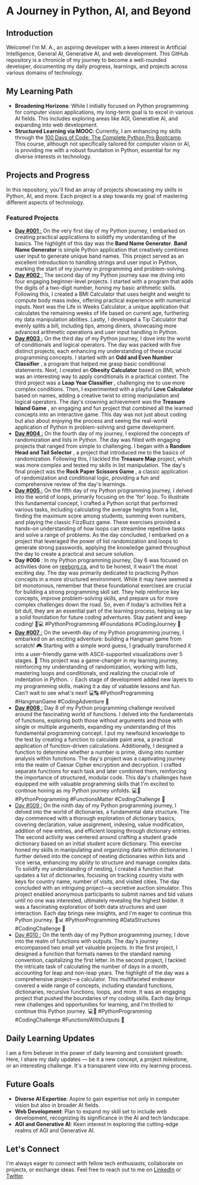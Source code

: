 # A Journey in Python, AI, and Beyond

## Introduction

Welcome! I'm M. A., an aspiring developer with a keen interest in Artificial Intelligence, General AI, Generative AI, and web development. This GitHub repository is a chronicle of my journey to become a well-rounded developer, documenting my daily progress, learnings, and projects across various domains of technology.

## My Learning Path

- **Broadening Horizons**: While I initially focused on Python programming for computer vision applications, my long-term goal is to excel in various AI fields. This includes exploring areas like AGI, Generative AI, and expanding into web development.
- **Structured Learning via MOOC**: Currently, I am enhancing my skills through the [100 Days of Code: The Complete Python Pro Bootcamp](https://www.udemy.com/course/100-days-of-code/). This course, although not specifically tailored for computer vision or AI, is providing me with a robust foundation in Python, essential for my diverse interests in technology.

## Projects and Progress

In this repository, you'll find an array of projects showcasing my skills in Python, AI, and more. Each project is a step towards my goal of mastering different aspects of technology.

### Featured Projects

- [**Day #001** :](Projects/Day_001/) On the very first day of my Python journey, I embarked on creating practical applications to solidify my understanding of the basics. The highlight of this day was the **Band Name Generator**. **Band Name Generator** is simple Python application that creatively combines user input to generate unique band names. This project served as an excellent introduction to handling strings and user input in Python, marking the start of my journey in programming and problem-solving.
- [**Day #002** :](Projects/Day_002/) The second day of my Python journey saw me diving into four engaging beginner-level projects. I started with a program that adds the digits of a two-digit number, honing my basic arithmetic skills. Following this, I created a BMI Calculator that uses height and weight to compute body mass index, offering practical experience with numerical inputs. Next was the Life in Weeks Calculator, a unique application that calculates the remaining weeks of life based on current age, furthering my data manipulation abilities. Lastly, I developed a Tip Calculator that evenly splits a bill, including tips, among diners, showcasing more advanced arithmetic operations and user input handling in Python.
- [**Day #003** :](Projects/Day_003/) On the third day of my Python journey, I dove into the world of conditionals and logical operators. The day was packed with five distinct projects, each enhancing my understanding of these crucial programming concepts. I started with an  **Odd and Even Number Classifier** , a program that helped me grasp basic conditional statements. Next, I created an **Obesity Calculator** based on BMI, which was an interesting way to apply conditionals in a practical context. The third project was a  **Leap Year Classifier** , challenging me to use more complex conditions. Then, I experimented with a playful **Love Calculator** based on names, adding a creative twist to string manipulation and logical operators. The day's crowning achievement was the  **Treasure Island Game** , an engaging and fun project that combined all the learned concepts into an interactive game. This day was not just about coding but also about enjoying the process and seeing the real-world application of Python in problem-solving and game development.
- [**Day #004** :](Projects/Day_004/) On the fourth day of my journey, I explored the concepts of randomization and lists in Python. The day was filled with engaging projects that ranged from simple to challenging. I began with a  **Random Head and Tail Selector** , a project that introduced me to the basics of randomization. Following this, I tackled the **Treasure Map** project, which was more complex and tested my skills in list manipulation. The day's final project was the  **Rock Paper Scissors Game** , a classic application of randomization and conditional logic, providing a fun and comprehensive review of the day's learnings.
- [**Day #005** :](Projects/Day_005/) On the fifth day of my Python programming journey, I delved into the world of loops, primarily focusing on the 'for' loop. To illustrate this fundamental concept, I crafted a Python script that performed various tasks, including calculating the average heights from a list, finding the maximum score among students, summing even numbers, and playing the classic FizzBuzz game. These exercises provided a hands-on understanding of how loops can streamline repetitive tasks and solve a range of problems. As the day concluded, I embarked on a project that leveraged the power of list randomization and loops to generate strong passwords, applying the knowledge gained throughout the day to create a practical and secure solution.
- **Day #006** : In my Python programming journey, Day 6 was focused on activities done on [reeborg.ca](https://reeborg.ca/), and to be honest, it wasn't the most exciting day. The day was primarily dedicated to practicing Python concepts in a more structured environment. While it may have seemed a bit monotonous, remember that these foundational exercises are crucial for building a strong programming skill set. They help reinforce key concepts, improve problem-solving skills, and prepare us for more complex challenges down the road. So, even if today's activities felt a bit dull, they are an essential part of the learning process, helping us lay a solid foundation for future coding adventures. Stay patient and keep coding! 🐍💻 #PythonProgramming #Foundations #CodingJourney 🚀
- [**Day #007** :](Projects/Day_007/) On the seventh day of my Python programming journey, I embarked on an exciting adventure: building a Hangman game from scratch! 🎮 Starting with a simple word guess, I gradually transformed it into a user-friendly game with ASCII-supported visualizations over 5 stages. 🚀 This project was a game-changer in my learning journey, reinforcing my understanding of randomization, working with lists, mastering loops and conditionals, and realizing the crucial role of indentation in Python. 💡 Each stage of development added new layers to my programming skills, making it a day of valuable lessons and fun. Can't wait to see what's next! 💻🔠 #PythonProgramming #HangmanGame #CodingAdventure 🌟
- [**Day #008** :](Projects/Day_008/) Day 8 of my Python programming challenge revolved around the fascinating world of functions. I delved into the fundamentals of functions, exploring both those without arguments and those with single or multiple arguments, expanding my understanding of this fundamental programming concept. I put my newfound knowledge to the test by creating a function to calculate paint area, a practical application of function-driven calculations. Additionally, I designed a function to determine whether a number is prime, diving into number analysis within functions. The day's project was a captivating journey into the realm of Caesar Cipher encryption and decryption. I crafted separate functions for each task and later combined them, reinforcing the importance of structured, modular code. This day's challenges have equipped me with valuable programming skills that I'm excited to continue honing as my Python journey unfolds. 💻🔐 #PythonProgramming #FunctionsMatter #CodingChallenge 🚀
- [Day #009 :](Projects/Day_009/) On the ninth day of my Python programming journey, I delved into the world of dictionaries, a fundamental data structure. The day commenced with a thorough exploration of dictionary basics, covering declaration, value assignment, indexing, value modification, addition of new entries, and efficient looping through dictionary entries. The second activity was centered around crafting a student grade dictionary based on an initial student score dictionary. This exercise honed my skills in manipulating and organizing data within dictionaries. I further delved into the concept of nesting dictionaries within lists and vice versa, enhancing my ability to structure and manage complex data. To solidify my understanding of nesting, I created a function that updates a list of dictionaries, focusing on tracking country visits with keys for country name, number of visits, and visited cities. The day concluded with an intriguing project—a secretive auction simulator. This project enabled anonymous participants to submit names and bid values until no one was interested, ultimately revealing the highest bidder. It was a fascinating exploration of both data structures and user interaction. Each day brings new insights, and I'm eager to continue this Python journey. 🐍📊 #PythonProgramming #DataStructures #CodingChallenge 🚀
- [Day #010 :](Projects/Day_010/) On the tenth day of my Python programming journey, I dove into the realm of functions with outputs. The day's journey encompassed two small yet valuable projects. In the first project, I designed a function that formats names to the standard naming convention, capitalizing the first letter. In the second project, I tackled the intricate task of calculating the number of days in a month, accounting for leap and non-leap years. The highlight of the day was a comprehensive project—a calculator. This multifaceted endeavor covered a wide range of concepts, including standard functions, dictionaries, recursive functions, loops, and more. It was an engaging project that pushed the boundaries of my coding skills. Each day brings new challenges and opportunities for learning, and I'm thrilled to continue this Python journey. 💻🔢 #PythonProgramming #CodingChallenge #FunctionsWithOutputs 🚀

## Daily Learning Updates

I am a firm believer in the power of daily learning and consistent growth. Here, I share my daily updates — be it a new concept, a project milestone, or an interesting challenge. It's a transparent view into my learning process.

## Future Goals

- **Diverse AI Expertise**: Aspire to gain expertise not only in computer vision but also in broader AI fields.
- **Web Development**: Plan to expand my skill set to include web development, recognizing its significance in the AI and tech landscape.
- **AGI and Generative AI**: Keen interest in exploring the cutting-edge realms of AGI and Generative AI.

## Let's Connect

I'm always eager to connect with fellow tech enthusiasts, collaborate on projects, or exchange ideas. Feel free to reach out to me on [LinkedIn](https://www.linkedin.com/in/mohliyet) or [Twitter](https://www.twitter.com/mohliyet).
